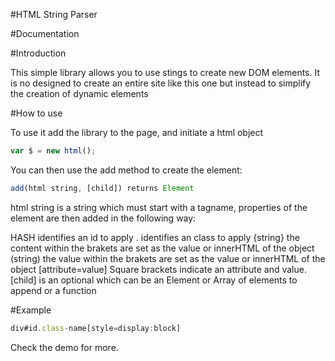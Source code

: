 #HTML String Parser

#Documentation

#Introduction

This simple library allows you to use stings to create new DOM elements. It is no designed to create an entire site like this one but instead to simplify the creation of dynamic elements

#How to use

To use it add the library to the page, and initiate a html object
```javascript
var $ = new html();
```
You can then use the add method to create the element:

```javascript
add(html string, [child]) returns Element
```

html string is a string which must start with a tagname, properties of the element are then added in the following way:

HASH identifies an id to apply
. identifies an class to apply
{string} the content within the brakets are set as the value or innerHTML of the object
(string) the value within the brakets are set as the value or innerHTML of the object
[attribute=value] Square brackets indicate an attribute and value.
[child] is an optional which can be an Element or Array of elements to append or a function

#Example

```javascript
div#id.class-name[style=display:block]
```

Check the demo for more.
